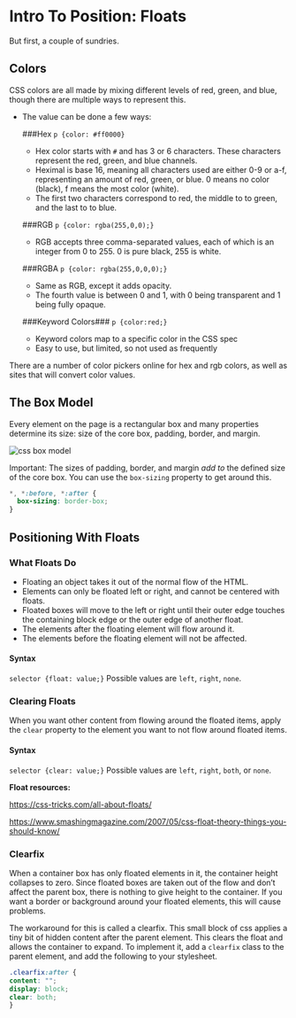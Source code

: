 # Intro To Position: Floats

But first, a couple of sundries.

## Colors

CSS colors are all made by mixing different levels of red, green, and blue, though there are multiple ways to represent this.

- The value can be done a few ways:

  ###Hex
  `p {color: #ff0000}`

    - Hex color starts with `#` and has 3 or 6 characters. These characters represent the red, green, and blue channels.
    - Heximal is base 16, meaning all characters used are either 0-9 or a-f, representing an amount of red, green, or blue. 0 means no color (black), f means the most color (white).
    - The first two characters correspond to red, the middle to to green, and the last to to blue.

  ###RGB
  `p {color: rgba(255,0,0);}`

    - RGB accepts three comma-separated values, each of which is an integer from 0 to 255. 0 is pure black, 255 is white.

  ###RGBA
  `p {color: rgba(255,0,0,0);}`
    - Same as RGB, except it adds opacity.
    - The fourth value is between 0 and 1, with 0 being transparent and 1 being fully opaque.

  ###Keyword Colors###
  `p {color:red;}`
    - Keyword colors map to a specific color in the CSS spec
    - Easy to use, but limited, so not used as frequently

There are a number of color pickers online for hex and rgb colors, as well as sites that will convert color values.

## The Box Model
Every element on the page is a rectangular box and many properties determine its size: size of the core box, padding, border, and margin.

![css box model](https://developer.apple.com/library/mac/documentation/AppleApplications/Conceptual/Safari_Developer_Guide/Art/box_model_metrics_2x.png)

Important: The sizes of padding, border, and margin _add to_ the defined size of the core box. You can use the `box-sizing` property to get around this.

```css
*, *:before, *:after {
  box-sizing: border-box;
}
```


## Positioning With Floats

### What Floats Do
- Floating an object takes it out of the normal flow of the HTML.
- Elements can only be floated left or right, and cannot be centered with floats.
- Floated boxes will move to the left or right until their outer edge touches the containing block edge or the outer edge of another float.
- The elements after the floating element will flow around it.
- The elements before the floating element will not be affected.

#### Syntax
`selector {float: value;}`
Possible values are `left`, `right`, `none`.


### Clearing Floats
When you want other content from flowing around the floated items, apply the `clear` property to the element you want to not flow around floated items.


#### Syntax
`selector {clear: value;}`
Possible values are `left`, `right`, `both`, or `none`.

__Float resources:__

https://css-tricks.com/all-about-floats/

https://www.smashingmagazine.com/2007/05/css-float-theory-things-you-should-know/


### Clearfix

When a container box has only floated elements in it, the container height collapses to zero. Since floated boxes are taken out of the flow and don’t affect the parent box, there is nothing to give height to the container. If you want a border or background around your floated elements, this will cause problems.

The workaround for this is called a clearfix. This small block of css applies a tiny bit of hidden content after the parent element. This clears the float and allows the container to expand. To implement it, add a `clearfix` class to the parent element, and add the following to your stylesheet.

```css
.clearfix:after {
content: "";
display: block;
clear: both;
}
```
